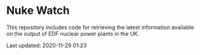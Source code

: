 # Nuke Watch

This repository includes code for retrieving the latest information available on the output of EDF nuclear power plants in the UK.

Last updated: 2020-11-29 01:23